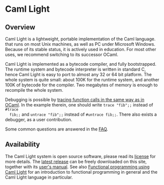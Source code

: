 <!DOCTYPE html PUBLIC "-//W3C//DTD XHTML 1.0 Strict//EN"
"http://www.w3.org/TR/xhtml1/DTD/xhtml1-strict.dtd">
<html xmlns="http://www.w3.org/1999/xhtml">
<head>
  <meta content="IE=8" http-equiv="X-UA-Compatible" />
  <meta content="text/html; charset=utf-8" http-equiv="Content-Type" />
  <title>Caml Light</title>
</head>
<body>
  <h1>Caml Light</h1>
  <h2>Overview</h2>
  <p>Caml Light is a lightweight, portable implementation of the Caml
  language.  that runs on most Unix machines, as well as PC under
  Microsoft Windows.  Because of its stable status, it is actively
  used in education. For most other uses, we recommend switching to
  its successor OCaml.</p>

  <p>Caml Light is implemented as a bytecode compiler, and fully
  bootstrapped.  The runtime system and bytecode interpreter is
  written in standard C, hence Caml Light is easy to port to almost
  any 32 or 64 bit platform. The whole system is quite small: about
  100K for the runtime system, and another 100K of bytecode for the
  compiler. Two megabytes of memory is enough to recompile the whole
  system.</p>

  <p>Debugging is possible by <a href="../learn/tutorials/debug.html">tracing function
  calls in the same way as in OCaml</a>. In the example therein, one
  should write <code>trace "fib";;</code> instead of <code>#trace
  fib;;</code> and <code>untrace "fib";;</code> instead of
  <code>#untrace fib;;</code>. There also exists a debugger, as a user
  contribution.</p>

  <p>Some common questions are answered in the <a
  href="faq.html">FAQ</a>.</p>

  <h2>Availability</h2>
  <p>The Caml Light system is open source software, please read its <a
  href="license.html">license</a> for more details.  The <a
  href="releases/">latest
  release</a> can be freely downloaded on this site, together with its
  <a href="http://caml.inria.fr/pub/docs/manual-caml-light/">user's
  manual</a>. See also <a
  href="http://caml.inria.fr/pub/docs/fpcl/index.html">Functional
  programming using Caml Light</a> for an introduction to functional
  programming in general and the Caml Light language in particular.
  </p>
</body>
</html>
